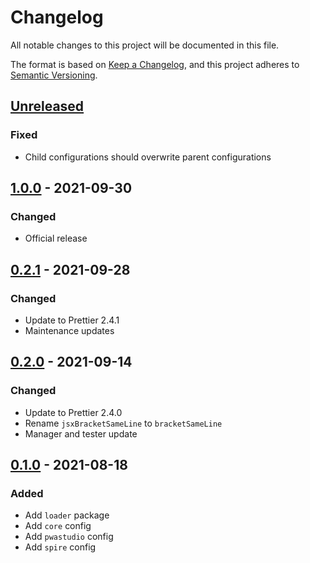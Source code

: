 # Changelog
All notable changes to this project will be documented in this file.

The format is based on [Keep a Changelog](https://keepachangelog.com/en/1.1.0/),
and this project adheres to [Semantic Versioning](https://semver.org/spec/v2.0.0.html).






## [Unreleased]
### Fixed
- Child configurations should overwrite parent configurations



## [1.0.0] - 2021-09-30
### Changed
- Official release



## [0.2.1] - 2021-09-28
### Changed
- Update to Prettier 2.4.1
- Maintenance updates



## [0.2.0] - 2021-09-14
### Changed
- Update to Prettier 2.4.0
- Rename `jsxBracketSameLine` to `bracketSameLine`
- Manager and tester update



## [0.1.0] - 2021-08-18
### Added
- Add `loader` package
- Add `core` config
- Add `pwastudio` config
- Add `spire` config






[Unreleased]: https://github.com/absolunet/prettier-config/compare/1.0.0...HEAD
[1.0.0]:      https://github.com/absolunet/prettier-config/compare/0.2.1...1.0.0
[0.2.1]:      https://github.com/absolunet/prettier-config/compare/0.2.0...0.2.1
[0.2.0]:      https://github.com/absolunet/prettier-config/compare/0.1.0...0.2.0
[0.1.0]:      https://github.com/absolunet/prettier-config/releases/tag/0.1.0
